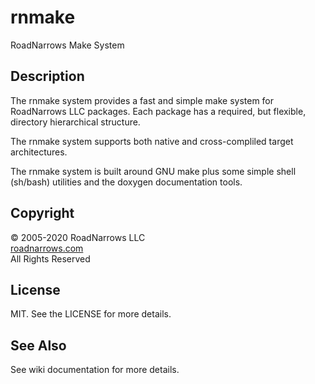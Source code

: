 # rnmake
RoadNarrows Make System

## Description
The rnmake system provides a fast and simple make system for RoadNarrows LLC
packages.
Each package has a required, but flexible, directory hierarchical structure.

The rnmake system supports both native and cross-compliled target
architectures.

The rnmake system is built around GNU make plus some simple shell (sh/bash)
utilities and the doxygen documentation tools.

## Copyright
&#169; 2005-2020 RoadNarrows LLC<br>
[roadnarrows.com](http://roadnarrows.com)<br>
All Rights Reserved

## License
MIT. See the LICENSE for more details.

## See Also
See wiki documentation for more details.
